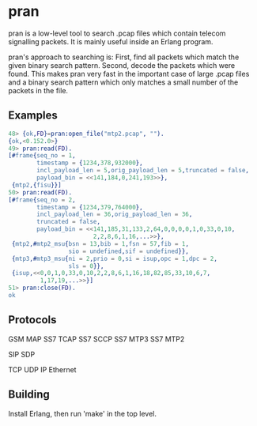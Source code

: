 pran
====

pran is a low-level tool to search .pcap files which contain telecom
signalling packets. It is mainly useful inside an Erlang program.

pran's approach to searching is: First, find all packets which match
the given binary search pattern. Second, decode the packets which were
found. This makes pran very fast in the important case of large .pcap
files and a binary search pattern which only matches a small number of
the packets in the file.


Examples
--------
```erlang
48> {ok,FD}=pran:open_file("mtp2.pcap", "").
{ok,<0.152.0>}
49> pran:read(FD).                          
[#frame{seq_no = 1,
        timestamp = {1234,378,932000},
        incl_payload_len = 5,orig_payload_len = 5,truncated = false,
        payload_bin = <<141,184,0,241,193>>},
 {mtp2,{fisu}}]
50> pran:read(FD).
[#frame{seq_no = 2,
        timestamp = {1234,379,764000},
        incl_payload_len = 36,orig_payload_len = 36,
        truncated = false,
        payload_bin = <<141,185,31,133,2,64,0,0,0,0,1,0,33,0,10,
                        2,2,8,6,1,16,...>>},
 {mtp2,#mtp2_msu{bsn = 13,bib = 1,fsn = 57,fib = 1,
                 sio = undefined,sif = undefined}},
 {mtp3,#mtp3_msu{ni = 2,prio = 0,si = isup,opc = 1,dpc = 2,
                 sls = 0}},
 {isup,<<0,0,1,0,33,0,10,2,2,8,6,1,16,18,82,85,33,10,6,7,
         1,17,19,...>>}]
51> pran:close(FD).                         
ok
```
Protocols
---------

GSM MAP
SS7 TCAP
SS7 SCCP
SS7 MTP3
SS7 MTP2

SIP
SDP

TCP
UDP
IP
Ethernet


Building
--------

Install Erlang, then run 'make' in the top level.
